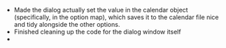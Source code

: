 - Made the dialog actually set the value in the calendar object (specifically, in the option map), which saves it to the calendar file nice and tidy alongside the other options.
- Finished cleaning up the code for the dialog window itself
- 